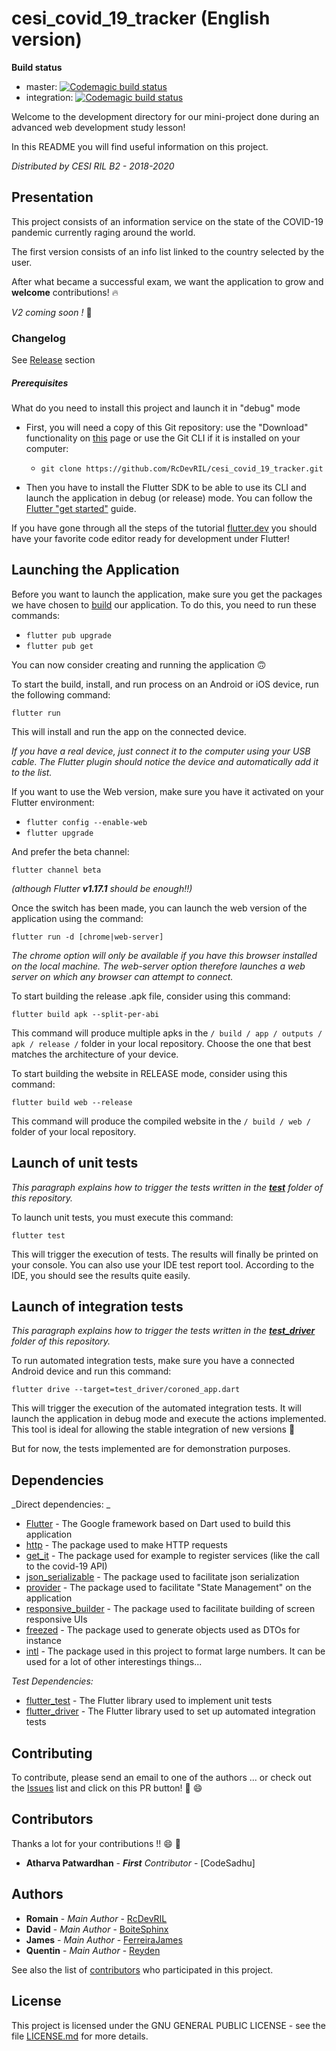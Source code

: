 # cesi_covid_19_tracker (English version)
__Build status__
* master: [![Codemagic build status](https://api.codemagic.io/apps/5e7368db767d62001922585e/5e7368db767d62001922585d/status_badge.svg)](https://codemagic.io/apps/5e7368db767d62001922585e/5e7368db767d62001922585d/latest_build)
* integration: [![Codemagic build status](https://api.codemagic.io/apps/5e7368db767d62001922585e/5e7371412ab6bb0019392b67/status_badge.svg)](https://codemagic.io/apps/5e7368db767d62001922585e/5e7371412ab6bb0019392b67/latest_build)


Welcome to the development directory for our mini-project done during an advanced web development study lesson!

In this README you will find useful information on this project.

*Distributed by CESI RIL B2 - 2018-2020*

## Presentation

This project consists of an information service on the state of the COVID-19 pandemic currently raging around the world.

The first version consists of an info list linked to the country selected by the user.

After what became a successful exam, we want the application to grow and **welcome** contributions! :fire:

_V2 coming soon !_ :rocket:

### Changelog

See [Release] section

##### Prerequisites

What do you need to install this project and launch it in "debug" mode

* First, you will need a copy of this Git repository: use the "Download" functionality on [this][Github root] page or use the Git CLI if it is installed on your computer:
    * `git clone https://github.com/RcDevRIL/cesi_covid_19_tracker.git`

* Then you have to install the Flutter SDK to be able to use its CLI and launch the application in debug (or release) mode. You can follow the [Flutter "get started"] guide.


If you have gone through all the steps of the tutorial [flutter.dev][Flutter "get started"] you should have your favorite code editor ready for development under Flutter!

## Launching the Application

Before you want to launch the application, make sure you get the packages we have chosen to [build][Built_With] our application. To do this, you need to run these commands:

* `flutter pub upgrade`
* `flutter pub get`

You can now consider creating and running the application :upside_down_face:

To start the build, install, and run process on an Android or iOS device, run the following command:

`flutter run`

This will install and run the app on the connected device.

_If you have a real device, just connect it to the computer using your USB cable. The Flutter plugin should notice the device and automatically add it to the list._

If you want to use the Web version, make sure you have it activated on your Flutter environment:

* `flutter config --enable-web`
* `flutter upgrade`

And prefer the beta channel:

`flutter channel beta`

*(although Flutter __v1.17.1__ should be enough!!)*

Once the switch has been made, you can launch the web version of the application using the command:

`flutter run -d [chrome|web-server]`

_The chrome option will only be available if you have this browser installed on the local machine. The web-server option therefore launches a web server on which any browser can attempt to connect._

To start building the release .apk file, consider using this command:

`flutter build apk --split-per-abi`

This command will produce multiple apks in the `/ build / app / outputs / apk / release /` folder in your local repository. Choose the one that best matches the architecture of your device.

To start building the website in RELEASE mode, consider using this command:

`flutter build web --release`

This command will produce the compiled website in the `/ build / web /` folder of your local repository.

## Launch of unit tests

_This paragraph explains how to trigger the tests written in the **[test]** folder of this repository._

To launch unit tests, you must execute this command:

`flutter test`

This will trigger the execution of tests. The results will finally be printed on your console.
You can also use your IDE test report tool. According to the IDE, you should see the results quite easily.

## Launch of integration tests

*This paragraph explains how to trigger the tests written in the **[test_driver]** folder of this repository.*

To run automated integration tests, make sure you have a connected Android device and run this command:

`flutter drive --target=test_driver/coroned_app.dart`

This will trigger the execution of the automated integration tests. It will launch the application in debug mode and execute the actions implemented. This tool is ideal for allowing the stable integration of new versions :rocket:

But for now, the tests implemented are for demonstration purposes.

## Dependencies

_Direct dependencies: _
* [Flutter] - The Google framework based on Dart used to build this application
* [http] - The package used to make HTTP requests
* [get_it] - The package used for example to register services (like the call to the covid-19 API)
* [json_serializable] - The package used to facilitate json serialization
* [provider] - The package used to facilitate "State Management" on the application
* [responsive_builder] - The package used to facilitate building of screen responsive UIs
* [freezed] - The package used to generate objects used as DTOs for instance
* [intl] - The package used in this project to format large numbers. It can be used for a lot of other interestings things...


_Test Dependencies:_
* [flutter_test] - The Flutter library used to implement unit tests
* [flutter_driver] - The Flutter library used to set up automated integration tests

## Contributing

To contribute, please send an email to one of the authors ... or check out the [Issues] list and click on this PR button! :rocket: :smile:

## Contributors

Thanks a lot for your contributions !! :smile: :rocket:
* **Atharva Patwardhan** - *__First__ Contributor* - [CodeSadhu]

## Authors

* **Romain** - *Main Author* - [RcDevRIL]
* **David** - *Main Author* - [BoiteSphinx]
* **James** - *Main Author* - [FerreiraJames]
* **Quentin** - *Main Author* - [Reyden]

See also the list of [contributors] who participated in this project.

## License

This project is licensed under the GNU GENERAL PUBLIC LICENSE - see the file [LICENSE.md] for more details.


[Flutter "get started"]: https://flutter.dev/get-started/
[Github root]: https://github.com/RcDevRIL/cesi_covid_19_tracker/
[Built_With]: https://github.com/RcDevRIL/cesi_covid_19_tracker/tree/master#dépendances
[test]: https://github.com/RcDevRIL/cesi_covid_19_tracker/tree/master/test
[test_driver]: https://github.com/RcDevRIL/cesi_covid_19_tracker/tree/master/test_driver
[Flutter]: https://github.com/flutter/flutter/
[http]: https://pub.dev/packages/http
[get_it]: https://pub.dev/packages/get_it
[json_serializable]: https://pub.dev/packages/json_serializable
[provider]: https://pub.dev/packages/provider
[responsive_builder]: https://pub.dev/packages/responsive_builder
[freezed]: https://pub.dev/packages/freezed
[intl]: https://pub.dev/packages/intl
[flutter_test]: https://api.flutter.dev/flutter/flutter_test/flutter_test-library.html
[flutter_driver]: https://api.flutter.dev/flutter/flutter_driver/flutter_driver-library.html
[RcDevRIL]: https://github.com/RcDevRIL
[BoiteSphinx]: https://github.com/BoiteSphinx
[FerreiraJames]: https://github.com/FerreiraJames
[Reyden]: https://github.com/Reyden7
[contributors]: https://github.com/RcDevRIL/cesi_covid_19_tracker/contributors
[LICENSE.md]: https://github.com/RcDevRIL/cesi_covid_19_tracker/blob/master/LICENSE
[Issues]: https://github.com/RcDevRIL/cesi_covid_19_tracker/issues
[Release]: https://github.com/RcDevRIL/cesi_covid_19_tracker/releases
